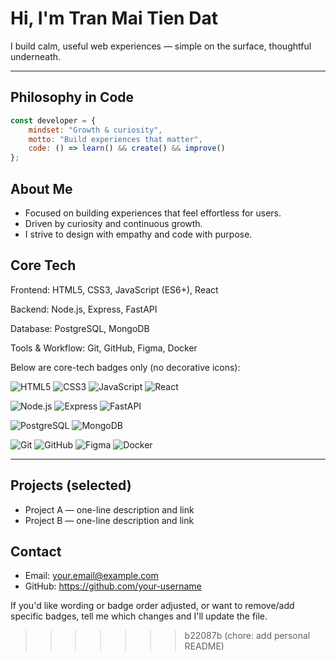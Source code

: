 # Hi, I'm Tran Mai Tien Dat

I build calm, useful web experiences — simple on the surface, thoughtful underneath.

---

## Philosophy in Code

```javascript
const developer = {
	mindset: "Growth & curiosity",
	motto: "Build experiences that matter",
	code: () => learn() && create() && improve()
};
```

## About Me

- Focused on building experiences that feel effortless for users.
- Driven by curiosity and continuous growth.
- I strive to design with empathy and code with purpose.

## Core Tech

Frontend: HTML5, CSS3, JavaScript (ES6+), React

Backend: Node.js, Express, FastAPI

Database: PostgreSQL, MongoDB

Tools & Workflow: Git, GitHub, Figma, Docker

Below are core-tech badges only (no decorative icons):

![HTML5](https://img.shields.io/badge/HTML5-E34F26?style=for-the-badge&logo=html5&logoColor=white) ![CSS3](https://img.shields.io/badge/CSS3-1572B6?style=for-the-badge&logo=css3&logoColor=white) ![JavaScript](https://img.shields.io/badge/JavaScript-F7DF1E?style=for-the-badge&logo=javascript&logoColor=black) ![React](https://img.shields.io/badge/React-20232A?style=for-the-badge&logo=react&logoColor=61DAFB)

![Node.js](https://img.shields.io/badge/Node.js-339933?style=for-the-badge&logo=node.js&logoColor=white) ![Express](https://img.shields.io/badge/Express-000000?style=for-the-badge&logo=express&logoColor=white) ![FastAPI](https://img.shields.io/badge/FastAPI-009688?style=for-the-badge&logo=fastapi&logoColor=white)

![PostgreSQL](https://img.shields.io/badge/PostgreSQL-336791?style=for-the-badge&logo=postgresql&logoColor=white) ![MongoDB](https://img.shields.io/badge/MongoDB-47A248?style=for-the-badge&logo=mongodb&logoColor=white)

![Git](https://img.shields.io/badge/Git-F05032?style=for-the-badge&logo=git&logoColor=white) ![GitHub](https://img.shields.io/badge/GitHub-181717?style=for-the-badge&logo=github&logoColor=white) ![Figma](https://img.shields.io/badge/Figma-F24E1E?style=for-the-badge&logo=figma&logoColor=white) ![Docker](https://img.shields.io/badge/Docker-2496ED?style=for-the-badge&logo=docker&logoColor=white)

---

## Projects (selected)

- Project A — one-line description and link
- Project B — one-line description and link

## Contact

- Email: your.email@example.com
- GitHub: https://github.com/your-username

If you'd like wording or badge order adjusted, or want to remove/add specific badges, tell me which changes and I'll update the file.
>>>>>>> b22087b (chore: add personal README)

